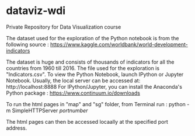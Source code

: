 # dataviz-wdi
Private Repository for Data Visualization course

The dataset used for the exploration of the Python notebook is from the following source :
https://www.kaggle.com/worldbank/world-development-indicators

The dataset is huge and consists of thousands of indicators for all the countries from 1960 till 2016. The file used for the exploration is "Indicators.csv".
To view the Python Notebook, launch IPython or Jupyter Notebook. Usually, the local server can be accessed at: http://localhost:8888
For IPython/Jupyter, you can install the Anaconda's Python package : https://www.continuum.io/downloads

To run the html pages in "map" and "sg" folder, from Terminal run : python -m SimpleHTTPServer *portnumber* 

The html pages can then be accessed locaally at the specified port address.
